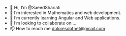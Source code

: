 - 👋 Hi, I’m @SaeedShariati
- 👀 I’m interested in Mathematics and web development.
- 🌱 I’m currently learning Angular and Web applications.
- 💞️ I’m looking to collaborate on ...
- 📫 How to reach me doloresdotnet@gmail.com

<!---
SaeedShariati/SaeedShariati is a ✨ special ✨ repository because its `README.md` (this file) appears on your GitHub profile.
You can click the Preview link to take a look at your changes.
--->
